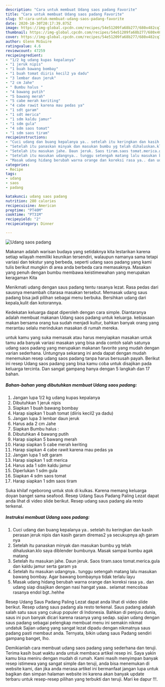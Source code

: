 ```yaml
---
description: "Cara untuk membuat Udang saos padang Favorite"
title: "Cara untuk membuat Udang saos padang Favorite"
slug: 97-cara-untuk-membuat-udang-saos-padang-favorite
date: 2020-10-30T20:17:39.875Z
image: https://img-global.cpcdn.com/recipes/54e51209fa68b277/680x482cq70/udang-saos-padang-foto-resep-utama.jpg
thumbnail: https://img-global.cpcdn.com/recipes/54e51209fa68b277/680x482cq70/udang-saos-padang-foto-resep-utama.jpg
cover: https://img-global.cpcdn.com/recipes/54e51209fa68b277/680x482cq70/udang-saos-padang-foto-resep-utama.jpg
author: Glenn McGuire
ratingvalue: 4.6
reviewcount: 47259
recipeingredient:
- "1/2 kg udang kupas kepalanya"
- "1 jeruk nipis"
- "1 buah bawang bombay"
- "1 buah tomat diiris kecil2 ya dadu"
- "3 lembar daun jeruk"
- "2 cm Jahe"
- " Bumbu halus "
- "4 bawang putih"
- "5 bawang merah"
- "5 cabe merah keriting"
- "4 cabe rawit karena mau pedas ya"
- "1 sdt garam"
- "1 sdt merica"
- "1 sdm kaldu jamur"
- "1 sdm gula"
- "4 sdm saos tomat"
- "1 sdm saos tiram"
recipeinstructions:
- "Cuci udang dan buang kepalanya ya.. setelah itu keringkan dan kasih perasan jeruk nipis dan kasih garam diremas2 ya secukupnya ajh garam nya"
- "Setelah itu panaskan minyak dan masukan bumbu yg telah dihaluskan.klo saya diblender bumbunya. Masak sampai bumbu agak matang"
- "Setelah itu masukan jahe. Daun jeruk. Saos tiram.saos tomat.merica.gula dan kaldu jamur serta garam ya"
- "Setelah itu masukan udangnya.. tunggu setengah matang lalu masukan bawang bombay. Agar bawang bombaynya tidak terlalu layu"
- "Masak udang hidang berubah warna orange dan koreksi rasa ya.. dan udang siap disajikan dengan nasi hangat yaaa.. selamat mencobaa rasanya endol bgt..hehhe"
categories:
- Recipe
tags:
- udang
- saos
- padang

katakunci: udang saos padang 
nutrition: 280 calories
recipecuisine: American
preptime: "PT40M"
cooktime: "PT31M"
recipeyield: "2"
recipecategory: Dinner

---
```



![Udang saos padang](https://img-global.cpcdn.com/recipes/54e51209fa68b277/680x482cq70/udang-saos-padang-foto-resep-utama.jpg)

Makanan adalah warisan budaya yang setidaknya kita lestarikan karena setiap wilayah memiliki keunikan tersendiri, walaupun namanya sama tetapi variasi dan tekstur yang berbeda, seperti udang saos padang yang kami tulis berikut mungkin di area anda berbeda cara memasaknya. Masakan yang penuh dengan bumbu membawa keistimewahan yang merupakan keragaman Kita

Menikmati udang dengan saus padang tentu rasanya lezat. Rasa pedas dari sausnya menambah citarasa masakan tersebut. Memasak udang saus padang bisa jadi pilihan sebagai menu berbuka. Bersihkan udang dari kepala,kulit dan kotorannya.

Kedekatan keluarga dapat diperoleh dengan cara simple. Diantaranya adalah membuat makanan Udang saos padang untuk keluarga. kebiasaan makan bersama orang tua sudah menjadi kultur, bahkan banyak orang yang merantau selalu merindukan masakan di rumah mereka.

untuk kamu yang suka memasak atau harus menyiapkan masakan untuk tamu ada banyak variasi masakan yang bisa anda contoh salah satunya udang saos padang yang merupakan makanan favorite yang mudah dengan varian sederhana. Untungnya sekarang ini anda dapat dengan mudah menemukan resep udang saos padang tanpa harus bersusah payah.
Berikut ini resep Udang saos padang yang bisa kamu coba untuk disajikan pada keluarga tercinta. Dan sangat gampang hanya dengan 5 langkah dan 17 bahan.


<!--inarticleads1-->

##### Bahan-bahan yang dibutuhkan membuat Udang saos padang:

1. Jangan lupa 1/2 kg udang kupas kepalanya
1. Dibutuhkan 1 jeruk nipis
1. Siapkan 1 buah bawang bombay
1. Harap siapkan 1 buah tomat (diiris kecil2 ya dadu)
1. Jangan lupa 3 lembar daun jeruk
1. Harus ada 2 cm Jahe
1. Siapkan  Bumbu halus :
1. Dibutuhkan 4 bawang putih
1. Harap siapkan 5 bawang merah
1. Harap siapkan 5 cabe merah keriting
1. Harap siapkan 4 cabe rawit karena mau pedas ya
1. Jangan lupa 1 sdt garam
1. Harap siapkan 1 sdt merica
1. Harus ada 1 sdm kaldu jamur
1. Diperlukan 1 sdm gula
1. Siapkan 4 sdm saos tomat
1. Harap siapkan 1 sdm saos tiram


Suka khilaf ngeborong untuk stok di kulkas. Karena memang keluarga doyan banget sama seafood. Resep Udang Saus Padang Paling Lezat dapat anda lihat di video slide berikut. Resep udang saus padang ala resto terkenal. 

<!--inarticleads2-->

##### Instruksi membuat  Udang saos padang:

1. Cuci udang dan buang kepalanya ya.. setelah itu keringkan dan kasih perasan jeruk nipis dan kasih garam diremas2 ya secukupnya ajh garam nya
1. Setelah itu panaskan minyak dan masukan bumbu yg telah dihaluskan.klo saya diblender bumbunya. Masak sampai bumbu agak matang
1. Setelah itu masukan jahe. Daun jeruk. Saos tiram.saos tomat.merica.gula dan kaldu jamur serta garam ya
1. Setelah itu masukan udangnya.. tunggu setengah matang lalu masukan bawang bombay. Agar bawang bombaynya tidak terlalu layu
1. Masak udang hidang berubah warna orange dan koreksi rasa ya.. dan udang siap disajikan dengan nasi hangat yaaa.. selamat mencobaa rasanya endol bgt..hehhe


Resep Udang Saus Padang Paling Lezat dapat anda lihat di video slide berikut. Resep udang saus padang ala resto terkenal. Saus padang adalah salah satu saus yang cukup populer di Indonesia. Bahkan di penjuru dunia, saus ini pun banyak dicari karena rasanya yang sedap. sajian udang dengan saus padang sebagai pelengkap membuat menu ini semakin nikmat undatuk Sajian udang yang sangat lezat dipadu dengan nikmatnya saus padang pasti membaut anda. Ternyata, bikin udang saus Padang sendiri gampang banget, lho. 

Demikianlah cara membuat udang saos padang yang sederhana dan teruji. Terima kasih buat waktu anda untuk membaca artikel resep ini. Saya yakin kamu bisa meniru dengan mudah di rumah. Kami masih menyimpan banyak resep istimewa yang sangat simple dan teruji, anda bisa menemukan di website kami, dan jika anda merasa artikel ini bermanfaat jangan lupa untuk bagikan dan simpan halaman website ini karena akan banyak update terbaru untuk resep-resep pilihan yang terbukti dan teruji. Mari ke dapur !!!. 
